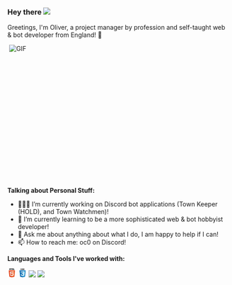 ### Hey there <img src="https://media.giphy.com/media/hvRJCLFzcasrR4ia7z/giphy.gif" width="25px">
 
Greetings, I'm Oliver, a project manager by profession and self-taught web & bot developer from England! 💼
 
  <img align="right" alt="GIF" src="https://media0.giphy.com/media/LmNwrBhejkK9EFP504/giphy.gif?cid=ecf05e47mce9e1ogcflc5xetmyvch9cpn95elgmgt08lrcnb&rid=giphy.gif" width="500" height="320" />
 
**Talking about Personal Stuff:**
 
- 👨🏽‍💻 I’m currently working on Discord bot applications (Town Keeper (HOLD), and Town Watchmen)! 
- 🌱 I’m currently learning to be a more sophisticated web & bot hobbyist developer!
- 💬 Ask me about anything about what I do, I am happy to help if I can!
- 📫 How to reach me: oc0 on Discord!
 
**Languages and Tools I've worked with:**  
 
<code><img height="20" src="https://raw.githubusercontent.com/github/explore/80688e429a7d4ef2fca1e82350fe8e3517d3494d/topics/html/html.png"></code>
<code><img height="20" src="https://raw.githubusercontent.com/github/explore/80688e429a7d4ef2fca1e82350fe8e3517d3494d/topics/css/css.png"></code>
<code><img height="20" src="https://upload.wikimedia.org/wikipedia/commons/thumb/c/c3/Python-logo-notext.svg/1869px-Python-logo-notext.svg.png"></code>
<code><img height="20" src="https://w1.pngwing.com/pngs/136/126/png-transparent-javascript-logo-angularjs-nodejs-computer-programming-web-development-computer-software-jquery-yellow.png"></code>
